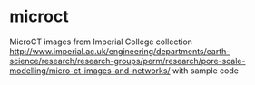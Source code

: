 # microct
MicroCT images from Imperial College collection http://www.imperial.ac.uk/engineering/departments/earth-science/research/research-groups/perm/research/pore-scale-modelling/micro-ct-images-and-networks/ with sample code
